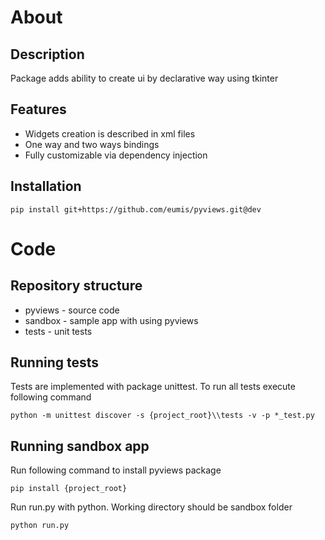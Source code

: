 # About
## Description
Package adds ability to create ui by declarative way using tkinter

## Features
* Widgets creation is described in xml files
* One way and two ways bindings
* Fully customizable via dependency injection

## Installation
`pip install git+https://github.com/eumis/pyviews.git@dev`

# Code
## Repository structure
* pyviews - source code
* sandbox - sample app with using pyviews
* tests - unit tests

## Running tests
Tests are implemented with package unittest.
To run all tests execute following command

`python -m unittest discover -s {project_root}\\tests -v -p *_test.py`

## Running sandbox app
Run following command to install pyviews package

`pip install {project_root}`

Run run.py with python. Working directory should be sandbox folder

`python run.py`